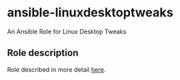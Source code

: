 # ansible-linuxdesktoptweaks
An Ansible Role for Linux Desktop Tweaks

## Role description
Role described in more detail [here](./docs/ROLE.md).
